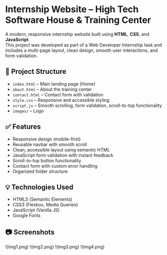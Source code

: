 # Internship Website – High Tech Software House & Training Center

A modern, responsive internship website built using **HTML**, **CSS**, and **JavaScript**.  
This project was developed as part of a Web Developer Internship task and includes a multi-page layout, clean design, smooth user interactions, and form validation.

## 📁 Project Structure

- `index.html` – Main landing page (Home)
- `about.html` – About the training center
- `contact.html` – Contact form with validation
- `style.css` – Responsive and accessible styling
- `script.js` – Smooth scrolling, form validation, scroll-to-top functionality
- `images/` – Logo

## ✅ Features

- Responsive design (mobile-first)
- Reusable navbar with smooth scroll
- Clean, accessible layout using semantic HTML
- JavaScript form validation with instant feedback
- Scroll-to-top button functionality
- Contact form with custom error handling
- Organized folder structure

## 💡 Technologies Used

- HTML5 (Semantic Elements)
- CSS3 (Flexbox, Media Queries)
- JavaScript (Vanilla JS)
- Google Fonts

## 📷 Screenshots

!(img1.png)
!(img2.png)
!(img3.png)
!(img4.png)
